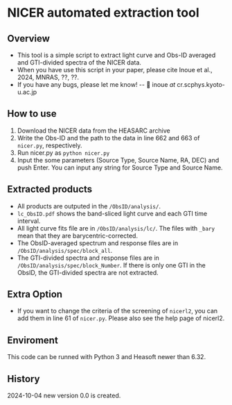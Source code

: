 # NICER automated extraction tool
## Overview
- This tool is a simple script to extract light curve and Obs-ID averaged and GTI-divided spectra of the NICER data.
- When you have use this script in your paper, please cite Inoue et al., 2024, MNRAS, ??, ??.
- If you have any bugs, please let me know!
--  📧 inoue *at* cr.scphys.kyoto-u.ac.jp

## How to use
1. Download the NICER data from the HEASARC archive
2. Write the Obs-ID and the path to the data in line 662 and 663 of <code>nicer.py</code>, respectively.
3. Run nicer.py as <code>python nicer.py</code> 
4. Input the some parameters (Source Type, Source Name, RA, DEC) and push Enter. You can input any string for Source Type and Source Name.

## Extracted products
- All products are outputed in the <code>/ObsID/analysis/</code>.
- <code>lc_ObsID.pdf</code> shows the band-sliced light curve and each GTI time interval.
- All light curve fits file are in <code>/ObsID/analysis/lc/</code>. The files with <code>_bary</code> mean that they are barycentric-corrected.
- The ObsID-averaged spectrum and response files are in <code>/ObsID/analysis/spec/block_all</code>.
- The GTI-divided spectra and response files are in <code>/ObsID/analysis/spec/block_Number</code>. If there is only one GTI in the ObsID, the GTI-divided spectra are not extracted.

## Extra Option
- If you want to change the criteria of the screening of <code>nicerl2</code>, you can add them in line 61 of <code>nicer.py</code>. Please also see the help page of nicerl2.

## Enviroment
This code can be runned with Python 3 and Heasoft newer than 6.32.

## History
2024-10-04 new version 0.0 is created.
